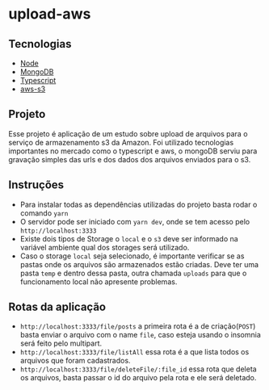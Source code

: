 # upload-aws

## Tecnologias

- [Node](https://nodejs.org/en/)
- [MongoDB](https://www.mongodb.com/pt-br)
- [Typescript](https://www.typescriptlang.org)
- [aws-s3](https://aws.amazon.com/pt/free/)

## Projeto

Esse projeto é aplicação de um estudo sobre upload de arquivos para o serviço de armazenamento s3 da Amazon. Foi utilizado tecnologias importantes no mercado como o typescript e aws, o mongoDB serviu para gravação simples das urls e dos dados dos arquivos enviados para o s3.

## Instruções

- Para instalar todas as dependências utilizadas do projeto basta rodar o comando `yarn`
- O servidor pode ser iniciado com `yarn dev`, onde se tem acesso pelo `http://localhost:3333`
- Existe dois tipos de Storage o `local` e o `s3` deve ser informado na variável ambiente qual dos storages será utilizado.
- Caso o storage `local` seja selecionado, é importante verificar se as pastas onde os arquivos são armazenados estão criadas. Deve ter uma pasta `temp` e dentro dessa pasta, outra chamada `uploads` para que o funcionamento local não apresente problemas.

## Rotas da aplicação

- `http://localhost:3333/file/posts` a primeira rota é a de criação(`POST`) basta enviar o arquivo com o name `file`, caso esteja usando o insomnia será feito pelo multipart.
- `http://localhost:3333/file/listAll` essa rota é a que lista todos os arquivos que foram cadastrados.
- `http://localhost:3333/file/deleteFile/:file_id` essa rota que deleta os arquivos, basta passar o id do arquivo pela rota e ele será deletado.
